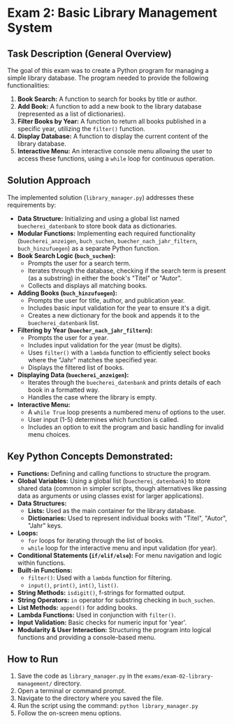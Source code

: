# Exam 2: Basic Library Management System

## Task Description (General Overview)

The goal of this exam was to create a Python program for managing a simple library database. The program needed to provide the following functionalities:

1.  **Book Search:** A function to search for books by title or author.
2.  **Add Book:** A function to add a new book to the library database (represented as a list of dictionaries).
3.  **Filter Books by Year:** A function to return all books published in a specific year, utilizing the `filter()` function.
4.  **Display Database:** A function to display the current content of the library database.
5.  **Interactive Menu:** An interactive console menu allowing the user to access these functions, using a `while` loop for continuous operation.

## Solution Approach

The implemented solution (`library_manager.py`) addresses these requirements by:

*   **Data Structure:** Initializing and using a global list named `buecherei_datenbank` to store book data as dictionaries.
*   **Modular Functions:** Implementing each required functionality (`buecherei_anzeigen`, `buch_suchen`, `buecher_nach_jahr_filtern`, `buch_hinzufuegen`) as a separate Python function.
*   **Book Search Logic (`buch_suchen`):**
    *   Prompts the user for a search term.
    *   Iterates through the database, checking if the search term is present (as a substring) in either the book's "Titel" or "Autor".
    *   Collects and displays all matching books.
*   **Adding Books (`buch_hinzufuegen`):**
    *   Prompts the user for title, author, and publication year.
    *   Includes basic input validation for the year to ensure it's a digit.
    *   Creates a new dictionary for the book and appends it to the `buecherei_datenbank` list.
*   **Filtering by Year (`buecher_nach_jahr_filtern`):**
    *   Prompts the user for a year.
    *   Includes input validation for the year (must be digits).
    *   Uses `filter()` with a `lambda` function to efficiently select books where the "Jahr" matches the specified year.
    *   Displays the filtered list of books.
*   **Displaying Data (`buecherei_anzeigen`):**
    *   Iterates through the `buecherei_datenbank` and prints details of each book in a formatted way.
    *   Handles the case where the library is empty.
*   **Interactive Menu:**
    *   A `while True` loop presents a numbered menu of options to the user.
    *   User input (1-5) determines which function is called.
    *   Includes an option to exit the program and basic handling for invalid menu choices.

## Key Python Concepts Demonstrated:

*   **Functions:** Defining and calling functions to structure the program.
*   **Global Variables:** Using a global list (`buecherei_datenbank`) to store shared data (common in simpler scripts, though alternatives like passing data as arguments or using classes exist for larger applications).
*   **Data Structures:**
    *   **Lists:** Used as the main container for the library database.
    *   **Dictionaries:** Used to represent individual books with "Titel", "Autor", "Jahr" keys.
*   **Loops:**
    *   `for` loops for iterating through the list of books.
    *   `while` loop for the interactive menu and input validation (for year).
*   **Conditional Statements (`if/elif/else`):** For menu navigation and logic within functions.
*   **Built-in Functions:**
    *   `filter()`: Used with a `lambda` function for filtering.
    *   `input()`, `print()`, `int()`, `list()`.
*   **String Methods:** `isdigit()`, f-strings for formatted output.
*   **String Operators:** `in` operator for substring checking in `buch_suchen`.
*   **List Methods:** `append()` for adding books.
*   **Lambda Functions:** Used in conjunction with `filter()`.
*   **Input Validation:** Basic checks for numeric input for 'year'.
*   **Modularity & User Interaction:** Structuring the program into logical functions and providing a console-based menu.

## How to Run

1.  Save the code as `library_manager.py` in the `exams/exam-02-library-management/` directory.
2.  Open a terminal or command prompt.
3.  Navigate to the directory where you saved the file.
4.  Run the script using the command: `python library_manager.py`
5.  Follow the on-screen menu options.
